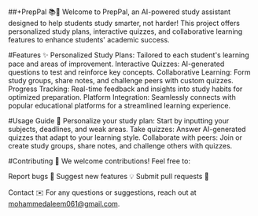 ##+PrepPal 📚🤖
Welcome to PrepPal, an AI-powered study assistant designed to help students study smarter, not harder! This project offers personalized study plans, interactive quizzes, and collaborative learning features to enhance students' academic success.

#Features ✨
Personalized Study Plans: Tailored to each student's learning pace and areas of improvement.
Interactive Quizzes: AI-generated questions to test and reinforce key concepts.
Collaborative Learning: Form study groups, share notes, and challenge peers with custom quizzes.
Progress Tracking: Real-time feedback and insights into study habits for optimized preparation.
Platform Integration: Seamlessly connects with popular educational platforms for a streamlined learning experience.

#Usage Guide 📖
Personalize your study plan: Start by inputting your subjects, deadlines, and weak areas.
Take quizzes: Answer AI-generated quizzes that adapt to your learning style.
Collaborate with peers: Join or create study groups, share notes, and challenge others with quizzes.

#Contributing 🤝
We welcome contributions! Feel free to:

Report bugs 🐞
Suggest new features 💡
Submit pull requests 🔧

Contact ✉️
For any questions or suggestions, reach out at mohammedaleem061@gmail.com.
